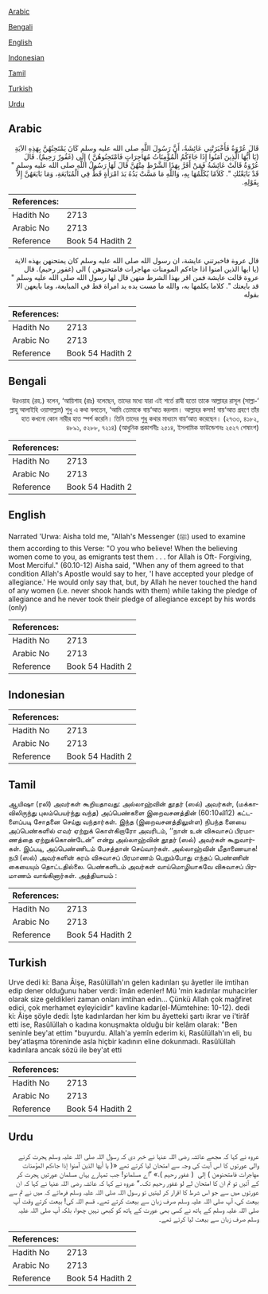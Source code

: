 [Arabic](#arabic)

[Bengali](#bengali)

[English](#english)

[Indonesian](#indonesian)

[Tamil](#tamil)

[Turkish](#turkish)

[Urdu](#urdu)

## Arabic


<div dir="rtl" lang="ar" style={{fontSize:'larger',backgroundColor:'#f8f9fa',padding:20}}>
قَالَ عُرْوَةُ فَأَخْبَرَتْنِي عَائِشَةُ، أَنَّ رَسُولَ اللَّهِ صلى الله عليه وسلم كَانَ يَمْتَحِنُهُنَّ بِهَذِهِ الآيَةِ ‏(‏يَا أَيُّهَا الَّذِينَ آمَنُوا إِذَا جَاءَكُمُ الْمُؤْمِنَاتُ مُهَاجِرَاتٍ فَامْتَحِنُوهُنَّ ‏)‏ إِلَى ‏(‏غَفُورٌ رَحِيمٌ‏)‏‏.‏ قَالَ عُرْوَةُ قَالَتْ عَائِشَةُ فَمَنْ أَقَرَّ بِهَذَا الشَّرْطِ مِنْهُنَّ قَالَ لَهَا رَسُولُ اللَّهِ صلى الله عليه وسلم ‏"‏ قَدْ بَايَعْتُكِ ‏"‏‏.‏ كَلاَمًا يُكَلِّمُهَا بِهِ، وَاللَّهِ مَا مَسَّتْ يَدُهُ يَدَ امْرَأَةٍ قَطُّ فِي الْمُبَايَعَةِ، وَمَا بَايَعَهُنَّ إِلاَّ بِقَوْلِهِ‏.‏
</div>
<div style={{backgroundColor:'#f8f9fa',padding:20, marginBottom: 10}}><table> <thead> <tr> <th>References:</th> <th></th> </tr> </thead> <tbody><tr><td>Hadith No</td><td>2713</td></tr><tr><td>Arabic No</td><td>2713</td></tr><tr><td>Reference</td><td>Book 54 Hadith 2</td></tr></tbody></table></div>


<div dir="rtl" lang="ar" style={{fontSize:'larger',backgroundColor:'#f8f9fa',padding:20}}>
قال عروة فاخبرتني عايشة، ان رسول الله صلى الله عليه وسلم كان يمتحنهن بهذه الاية (يا ايها الذين امنوا اذا جاءكم المومنات مهاجرات فامتحنوهن ) الى (غفور رحيم). قال عروة قالت عايشة فمن اقر بهذا الشرط منهن قال لها رسول الله صلى الله عليه وسلم " قد بايعتك ". كلاما يكلمها به، والله ما مست يده يد امراة قط في المبايعة، وما بايعهن الا بقوله
</div>
<div style={{backgroundColor:'#f8f9fa',padding:20, marginBottom: 10}}><table> <thead> <tr> <th>References:</th> <th></th> </tr> </thead> <tbody><tr><td>Hadith No</td><td>2713</td></tr><tr><td>Arabic No</td><td>2713</td></tr><tr><td>Reference</td><td>Book 54 Hadith 2</td></tr></tbody></table></div>

## Bengali


<div dir="rtl" lang="bn" style={{fontSize:'larger',backgroundColor:'#f8f9fa',padding:20}}>
‘উরওয়াহ (রহ.) বলেন, ‘আয়িশাহ (রাঃ) বলেছেন, তাদের মধ্যে যারা এই শর্তে রাযী হতো তাকে আল্লাহর রাসূল (সাল্লাল্লাহু আলাইহি ওয়াসাল্লাম) শুধু এ কথা বলতেন, ‘আমি তোমাকে বায়‘আত করলাম। আল্লাহর কসম! বায়‘আত গ্রহণে তাঁর হাত কখনো কোন নারীর হাত স্পর্শ করেনি। তিনি তাদের শুধু কথার মাধ্যমে বায়‘আত করেছেন। (২৭৩৩, ৪১৮২, ৪৮৯১, ৫২৮৮, ৭২১৪) (আধুনিক প্রকাশনীঃ ২৫১৪, ইসলামিক ফাউন্ডেশনঃ ২৫২৭ শেষাংশ)
</div>
<div style={{backgroundColor:'#f8f9fa',padding:20, marginBottom: 10}}><table> <thead> <tr> <th>References:</th> <th></th> </tr> </thead> <tbody><tr><td>Hadith No</td><td>2713</td></tr><tr><td>Arabic No</td><td>2713</td></tr><tr><td>Reference</td><td>Book 54 Hadith 2</td></tr></tbody></table></div>

## English


<div dir="ltr" lang="en" style={{fontSize:'larger',backgroundColor:'#f8f9fa',padding:20}}>
Narrated 'Urwa: Aisha told me, "Allah's Messenger (ﷺ) used to examine them according to this Verse: "O you who believe! When the believing women come to you, as emigrants test them . . . for Allah is Oft- Forgiving, Most Merciful." (60.10-12) Aisha said, "When any of them agreed to that condition Allah's Apostle would say to her, 'I have accepted your pledge of allegiance.' He would only say that, but, by Allah he never touched the hand of any women (i.e. never shook hands with them) while taking the pledge of allegiance and he never took their pledge of allegiance except by his words (only)
</div>
<div style={{backgroundColor:'#f8f9fa',padding:20, marginBottom: 10}}><table> <thead> <tr> <th>References:</th> <th></th> </tr> </thead> <tbody><tr><td>Hadith No</td><td>2713</td></tr><tr><td>Arabic No</td><td>2713</td></tr><tr><td>Reference</td><td>Book 54 Hadith 2</td></tr></tbody></table></div>

## Indonesian


<div dir="ltr" lang="id" style={{fontSize:'larger',backgroundColor:'#f8f9fa',padding:20}}>

</div>
<div style={{backgroundColor:'#f8f9fa',padding:20, marginBottom: 10}}><table> <thead> <tr> <th>References:</th> <th></th> </tr> </thead> <tbody><tr><td>Hadith No</td><td>2713</td></tr><tr><td>Arabic No</td><td>2713</td></tr><tr><td>Reference</td><td>Book 54 Hadith 2</td></tr></tbody></table></div>

## Tamil


<div dir="ltr" lang="ta" style={{fontSize:'larger',backgroundColor:'#f8f9fa',padding:20}}>
ஆயிஷா (ரலி) அவர்கள் கூறியதாவது: அல்லாஹ்வின் தூதர் (ஸல்) அவர்கள், (மக்காவிலிருந்து புலம்பெயர்ந்து வந்த) அப்பெண்களை இறைவசனத்தின் (60:10லி12) கட்டளைப்படி சோதனை செய்து வந்தார்கள். இந்த (இறைவசனத்திலுள்ள) நிபந்த னையை அப்பெண்களில் எவர் ஏற்றுக் கொள்கிறாரோ அவரிடம், ‘‘நான் உன் விசுவாசப் பிரமாணத்தை ஏற்றுக்கொண்டேன்” என்று அல்லாஹ்வின் தூதர் (ஸல்) அவர்கள் கூறுவார்கள். இப்படி, அப்பெண்ணிடம் பேசத்தான் செய்வார்கள். அல்லாஹ்வின் மீதாணையாக! நபி (ஸல்) அவர்களின் கரம் விசுவாசப் பிரமாணம் பெறும்போது எந்தப் பெண்ணின் கையையும் தொட்டதில்லை. பெண்களிடம் அவர்கள் வாய்மொழியாகவே விசுவாசப் பிரமாணம் வாங்கினார்கள். அத்தியாயம் :
</div>
<div style={{backgroundColor:'#f8f9fa',padding:20, marginBottom: 10}}><table> <thead> <tr> <th>References:</th> <th></th> </tr> </thead> <tbody><tr><td>Hadith No</td><td>2713</td></tr><tr><td>Arabic No</td><td>2713</td></tr><tr><td>Reference</td><td>Book 54 Hadith 2</td></tr></tbody></table></div>

## Turkish


<div dir="ltr" lang="tr" style={{fontSize:'larger',backgroundColor:'#f8f9fa',padding:20}}>
Urve dedi ki: Bana Âişe, Rasûlüllah'ın gelen kadınları şu âyetler ile imtihan edip dener olduğunu haber verdi: îmân edenler! Mü 'min kadınlar muhacirler olarak size geldikleri zaman onları imtihan edin... Çünkü Allah çok mağfiret edici, çok merhamet eyleyicidir" kavline kadar(el-Mümtehine: 10-12). dedi ki: Âişe şöyle dedi: İşte kadınlardan her kim bu âyetteki şartı ikrar ve i'tirâf etti ise, Rasûlüllah o kadına konuşmakta olduğu bir kelâm olarak: "Ben seninle bey'at ettim "buyurdu. Allah'a yemîn ederim ki, Rasûlüllah'ın eli, bu bey'atlaşma töreninde asla hiçbir kadının eline dokunmadı. Rasûlüllah kadınlara ancak sözü ile bey'at etti
</div>
<div style={{backgroundColor:'#f8f9fa',padding:20, marginBottom: 10}}><table> <thead> <tr> <th>References:</th> <th></th> </tr> </thead> <tbody><tr><td>Hadith No</td><td>2713</td></tr><tr><td>Arabic No</td><td>2713</td></tr><tr><td>Reference</td><td>Book 54 Hadith 2</td></tr></tbody></table></div>

## Urdu


<div dir="rtl" lang="ur" style={{fontSize:'larger',backgroundColor:'#f8f9fa',padding:20}}>
عروہ نے کہا کہ مجھے عائشہ رضی اللہ عنہا نے خبر دی کہ رسول اللہ صلی اللہ علیہ وسلم ہجرت کرنے والی عورتوں کا اس آیت کی وجہ سے امتحان لیا کرتے تھے «(‏ يا أيها الذين آمنوا إذا جاءكم المؤمنات مهاجرات فامتحنوهن ‏)‏ إلى ‏ (‏ غفور رحيم‏ )‏‏.‏» ”اے مسلمانو! جب تمہارے یہاں مسلمان عورتیں ہجرت کر کے آئیں تو تم ان کا امتحان لے لو غفور رحیم تک۔“ عروہ نے کہا کہ عائشہ رضی اللہ عنہا نے کہا کہ ان عورتوں میں سے جو اس شرط کا اقرار کر لیتیں تو رسول اللہ صلی اللہ علیہ وسلم فرماتے کہ میں نے تم سے بیعت کی، آپ صلی اللہ علیہ وسلم صرف زبان سے بیعت کرتے تھے۔ قسم اللہ کی! بیعت کرتے وقت آپ صلی اللہ علیہ وسلم کے ہاتھ نے کسی بھی عورت کے ہاتھ کو کبھی نہیں چھوا، بلکہ آپ صلی اللہ علیہ وسلم صرف زبان سے بیعت لیا کرتے تھے۔
</div>
<div style={{backgroundColor:'#f8f9fa',padding:20, marginBottom: 10}}><table> <thead> <tr> <th>References:</th> <th></th> </tr> </thead> <tbody><tr><td>Hadith No</td><td>2713</td></tr><tr><td>Arabic No</td><td>2713</td></tr><tr><td>Reference</td><td>Book 54 Hadith 2</td></tr></tbody></table></div>